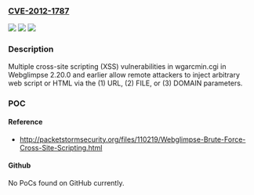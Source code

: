 ### [CVE-2012-1787](https://cve.mitre.org/cgi-bin/cvename.cgi?name=CVE-2012-1787)
![](https://img.shields.io/static/v1?label=Product&message=n%2Fa&color=blue)
![](https://img.shields.io/static/v1?label=Version&message=n%2Fa&color=blue)
![](https://img.shields.io/static/v1?label=Vulnerability&message=n%2Fa&color=brighgreen)

### Description

Multiple cross-site scripting (XSS) vulnerabilities in wgarcmin.cgi in Webglimpse 2.20.0 and earlier allow remote attackers to inject arbitrary web script or HTML via the (1) URL, (2) FILE, or (3) DOMAIN parameters.

### POC

#### Reference
- http://packetstormsecurity.org/files/110219/Webglimpse-Brute-Force-Cross-Site-Scripting.html

#### Github
No PoCs found on GitHub currently.

